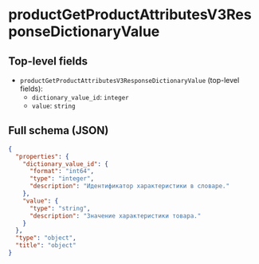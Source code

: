 # productGetProductAttributesV3ResponseDictionaryValue

## Top-level fields
- `productGetProductAttributesV3ResponseDictionaryValue` (top-level fields):
  - `dictionary_value_id`: `integer`
  - `value`: `string`

## Full schema (JSON)
```json
{
  "properties": {
    "dictionary_value_id": {
      "format": "int64",
      "type": "integer",
      "description": "Идентификатор характеристики в словаре."
    },
    "value": {
      "type": "string",
      "description": "Значение характеристики товара."
    }
  },
  "type": "object",
  "title": "object"
}
```
